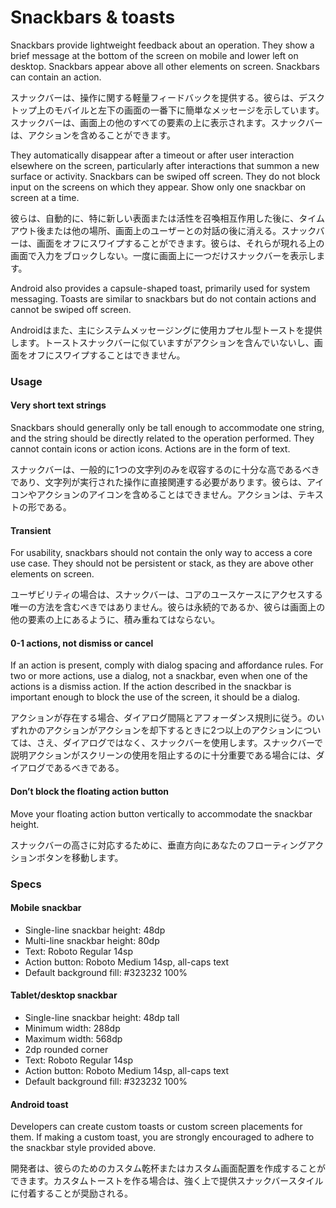 Snackbars & toasts
===

Snackbars provide lightweight feedback about an operation. They show a brief message at the bottom of the screen on mobile and lower left on desktop. Snackbars appear above all other elements on screen. Snackbars can contain an action.

スナックバーは、操作に関する軽量フィードバックを提供する。彼らは、デスクトップ上のモバイルと左下の画面の一番下に簡単なメッセージを示しています。スナックバーは、画面上の他のすべての要素の上に表示されます。スナックバーは、アクションを含めることができます。

They automatically disappear after a timeout or after user interaction elsewhere on the screen, particularly after interactions that summon a new surface or activity. Snackbars can be swiped off screen. They do not block input on the screens on which they appear. Show only one snackbar on screen at a time.

彼らは、自動的に、特に新しい表面または活性を召喚相互作用した後に、タイムアウト後または他の場所、画面上のユーザーとの対話の後に消える。スナックバーは、画面をオフにスワイプすることができます。彼らは、それらが現れる上の画面で入力をブロックしない。一度に画面上に一つだけスナックバーを表示します。

Android also provides a capsule-shaped toast, primarily used for system messaging. Toasts are similar to snackbars but do not contain actions and cannot be swiped off screen.

Androidはまた、主にシステムメッセージングに使用カプセル型トーストを提供します。トーストスナックバーに似ていますがアクションを含んでいないし、画面をオフにスワイプすることはできません。

### Usage

#### Very short text strings

Snackbars should generally only be tall enough to accommodate one string, and the string should be directly related to the operation performed. They cannot contain icons or action icons. Actions are in the form of text.

スナックバーは、一般的に1つの文字列のみを収容するのに十分な高であるべきであり、文字列が実行された操作に直接関連する必要があります。彼らは、アイコンやアクションのアイコンを含めることはできません。アクションは、テキストの形である。

#### Transient

For usability, snackbars should not contain the only way to access a core use case. They should not be persistent or stack, as they are above other elements on screen.

ユーザビリティの場合は、スナックバーは、コアのユースケースにアクセスする唯一の方法を含むべきではありません。彼らは永続的であるか、彼らは画面上の他の要素の上にあるように、積み重ねてはならない。

#### 0-1 actions, not dismiss or cancel

If an action is present, comply with dialog spacing and affordance rules. For two or more actions, use a dialog, not a snackbar, even when one of the actions is a dismiss action. If the action described in the snackbar is important enough to block the use of the screen, it should be a dialog.

アクションが存在する場合、ダイアログ間隔とアフォーダンス規則に従う。のいずれかのアクションがアクションを却下するときに2つ以上のアクションについては、さえ、ダイアログではなく、スナックバーを使用します。スナックバーで説明アクションがスクリーンの使用を阻止するのに十分重要である場合には、ダイアログであるべきである。

#### Don’t block the floating action button

Move your floating action button vertically to accommodate the snackbar height.

スナックバーの高さに対応するために、垂直方向にあなたのフローティングアクションボタンを移動します。

### Specs

#### Mobile snackbar

* Single-line snackbar height: 48dp
* Multi-line snackbar height: 80dp
* Text: Roboto Regular 14sp
* Action button: Roboto Medium 14sp, all-caps text
* Default background fill: #323232 100%

#### Tablet/desktop snackbar

* Single-line snackbar height: 48dp tall
* Minimum width: 288dp
* Maximum width:  568dp
* 2dp rounded corner
* Text: Roboto Regular 14sp
* Action button: Roboto Medium 14sp, all-caps text
* Default background fill: #323232 100%  

#### Android toast

Developers can create custom toasts or custom screen placements for them. If making a custom toast, you are strongly encouraged to adhere to the snackbar style provided above.

開発者は、彼らのためのカスタム乾杯またはカスタム画面配置を作成することができます。カスタムトーストを作る場合は、強く上で提供スナックバースタイルに付着することが奨励される。